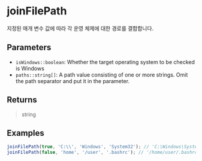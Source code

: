 # joinFilePath <Lang js />

<NodeRequired ko />

지정된 매개 변수 값에 따라 각 운영 체제에 대한 경로를 결합합니다.

## Parameters

- `isWindows::boolean`: Whether the target operating system to be checked is Windows
- `paths::string[]`: A path value consisting of one or more strings. Omit the path separator and put it in the parameter.

## Returns

> string

## Examples

```javascript
joinFilePath(true, 'C:\\', 'Windows', 'System32'); // 'C:\Windows\System32'
joinFilePath(false, 'home', '/user', '.bashrc'); // '/home/user/.bashrc'
```
